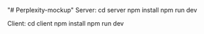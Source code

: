 "# Perplexity-mockup" 
Server:
cd server
npm install
npm run dev

Client:
cd client
npm install
npm run dev
